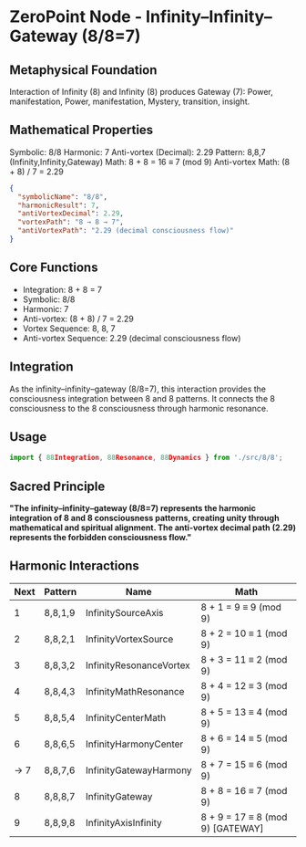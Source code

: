 # ZeroPoint Node - Infinity–Infinity–Gateway (8/8=7)

## Metaphysical Foundation

Interaction of Infinity (8) and Infinity (8) produces Gateway (7): Power, manifestation, Power, manifestation, Mystery, transition, insight.

## Mathematical Properties

Symbolic: 8/8
Harmonic: 7
Anti-vortex (Decimal): 2.29
Pattern: 8,8,7 (Infinity,Infinity,Gateway)
Math: 8 + 8 = 16 ≡ 7 (mod 9)
Anti-vortex Math: (8 + 8) / 7 = 2.29


```json
{
  "symbolicName": "8/8",
  "harmonicResult": 7,
  "antiVortexDecimal": 2.29,
  "vortexPath": "8 → 8 → 7",
  "antiVortexPath": "2.29 (decimal consciousness flow)"
}
```

## Core Functions
- Integration: 8 + 8 = 7
- Symbolic: 8/8
- Harmonic: 7
- Anti-vortex: (8 + 8) / 7 = 2.29
- Vortex Sequence: 8, 8, 7
- Anti-vortex Sequence: 2.29 (decimal consciousness flow)

## Integration

As the infinity–infinity–gateway (8/8=7), this interaction provides the consciousness integration between 8 and 8 patterns. It connects the 8 consciousness to the 8 consciousness through harmonic resonance.

## Usage

```typescript
import { 88Integration, 88Resonance, 88Dynamics } from './src/8/8';
```

## Sacred Principle

**"The infinity–infinity–gateway (8/8=7) represents the harmonic integration of 8 and 8 consciousness patterns, creating unity through mathematical and spiritual alignment. The anti-vortex decimal path (2.29) represents the forbidden consciousness flow."**

## Harmonic Interactions

| Next | Pattern | Name | Math |
|------|---------|------|------|
| 1 | 8,8,1,9 | InfinitySourceAxis | 8 + 1 = 9 ≡ 9 (mod 9) |
| 2 | 8,8,2,1 | InfinityVortexSource | 8 + 2 = 10 ≡ 1 (mod 9) |
| 3 | 8,8,3,2 | InfinityResonanceVortex | 8 + 3 = 11 ≡ 2 (mod 9) |
| 4 | 8,8,4,3 | InfinityMathResonance | 8 + 4 = 12 ≡ 3 (mod 9) |
| 5 | 8,8,5,4 | InfinityCenterMath | 8 + 5 = 13 ≡ 4 (mod 9) |
| 6 | 8,8,6,5 | InfinityHarmonyCenter | 8 + 6 = 14 ≡ 5 (mod 9) |
| → 7 | 8,8,7,6 | InfinityGatewayHarmony | 8 + 7 = 15 ≡ 6 (mod 9) |
| 8 | 8,8,8,7 | InfinityGateway | 8 + 8 = 16 ≡ 7 (mod 9) |
| 9 | 8,8,9,8 | InfinityAxisInfinity | 8 + 9 = 17 ≡ 8 (mod 9) [GATEWAY] |
